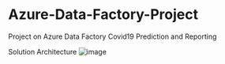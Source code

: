 # Azure-Data-Factory-Project
Project on Azure Data Factory Covid19 Prediction and Reporting

Solution Architecture
![image](https://github.com/AshishShinde03/Azure-Data-Factory-Project/assets/91445214/9f8f039c-3951-44a8-838c-3d42567d0df9)
